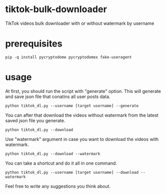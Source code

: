 # tiktok-bulk-downloader
TikTok videos bulk downloader with or without watermark by username
# prerequisites 
```
pip -q install pycryptodome pycryptodomex fake-useragent
```
# usage
At first, you should run the script with "generate" option. This will generate and save json file that conatins all user posts data.
```
python tiktok_dl.py --username [target username] --generate
```
You can after that download the videos without watermark from the latest saved json file you generate.
```
python tiktok_dl.py --download
```
Use "watermark" argument in case you want to download the videos with watermark.
```
python tiktok_dl.py --download --watermark
```
You can take a shortcut and do it all in one command.
```
python tiktok_dl.py --username [target username] --download --watermark
```




Feel free to write any suggestions you think about.
